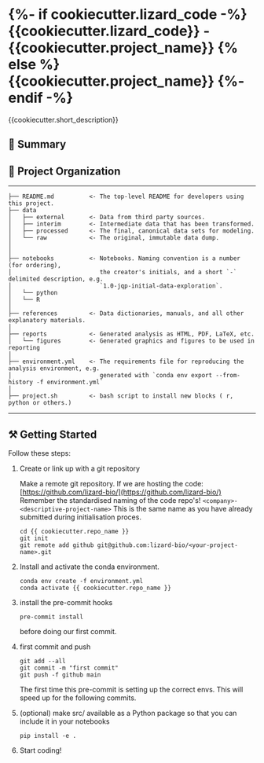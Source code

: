 {%- if cookiecutter.lizard_code -%}
    {{cookiecutter.lizard_code}} - {{cookiecutter.project_name}}
{% else %}
    {{cookiecutter.project_name}}
{%- endif -%}
==============================

{{cookiecutter.short_description}}

## :notebook: Summary

## :open_file_folder: Project Organization
------------

    ├── README.md          <- The top-level README for developers using this project.
    ├── data
    │   ├── external       <- Data from third party sources.
    │   ├── interim        <- Intermediate data that has been transformed.
    │   ├── processed      <- The final, canonical data sets for modeling.
    │   └── raw            <- The original, immutable data dump.
    │
    │
    ├── notebooks          <- Notebooks. Naming convention is a number (for ordering),
    │                         the creator's initials, and a short `-` delimited description, e.g.
    │                         `1.0-jqp-initial-data-exploration`.
    │   └── python
    │   └── R
    │
    ├── references         <- Data dictionaries, manuals, and all other explanatory materials.
    │
    ├── reports            <- Generated analysis as HTML, PDF, LaTeX, etc.
    │   └── figures        <- Generated graphics and figures to be used in reporting
    │
    ├── environment.yml    <- The requirements file for reproducing the analysis environment, e.g.
    │                         generated with `conda env export --from-history -f environment.yml`
    │
    ├── project.sh         <- bash script to install new blocks ( r, python or others.)

--------

## :hammer_and_pick: Getting Started

Follow these steps:

1. Create or link up with a git repository

    Make a remote git repository.
    If we are hosting the code: [https://github.com/lizard-bio/](https://github.com/lizard-bio/)
    Remember the standardised naming of the code repo's!
    `<company>-<descriptive-project-name>`
    This is the same name as you have already submitted during initialisation proces.

    ```
    cd {{ cookiecutter.repo_name }}
    git init
    git remote add github git@github.com:lizard-bio/<your-project-name>.git
    ```

2. Install and activate the conda environment.
    ```
    conda env create -f environment.yml
    conda activate {{ cookiecutter.repo_name }}
    ```

3. install the pre-commit hooks
    ```
    pre-commit install
    ```
    before doing our first commit.

4. first commit and push
    ```
    git add --all
    git commit -m "first commit"
    git push -f github main
    ```

    The first time this pre-commit is setting up the correct envs. This will speed up for the following commits.

5.  (optional) make src/ available as a Python package so that you can include it in your notebooks
    ```
    pip install -e .
    ```

6. Start coding!
